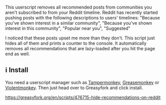 This userscript removes all recommended posts from communities you aren't subscribed to from your Reddit timeline. Reddit has recently started pushing posts with the following descriptions to users' timelines: "Because you've shown interest in a similar community", "Because you've shown interest in this community", "Popular near you", "Suggested"

I noticed that these posts upset me more than they don't. This script just hides all of them and prints a counter to the console. It automatically removes all recommendations that are lazy-loaded after you hit the page end as well.

## ℹ️ Install

You need a userscript manager such as [Tampermonkey](https://www.tampermonkey.net/), [Greasemonkey](https://github.com/greasemonkey/greasemonkey) or [Violentmonkey](https://violentmonkey.github.io/). Then just head over to Greasyfork and click install. 

https://greasyfork.org/en/scripts/476715-hide-recommendations-on-reddit
